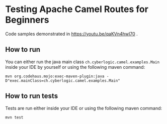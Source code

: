 # Testing Apache Camel Routes for Beginners
Code samples demonstrated in https://youtu.be/qaKVn4hwI70 .

## How to run
You can either run the java main class `ch.cyberlogic.camel.examples.Main` inside your IDE by yourself or using the following maven command:
```shell script
mvn org.codehaus.mojo:exec-maven-plugin:java -D"exec.mainClass=ch.cyberlogic.camel.examples.Main"
```

## How to run tests
Tests are run either inside your IDE or using the following maven command:
```shell script
mvn test
```